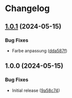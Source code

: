 # Changelog

## [1.0.1](https://github.com/iFadi/luh-exam-skin/compare/v1.0.0...v1.0.1) (2024-05-15)


### Bug Fixes

* Farbe anpassung ([dda587f](https://github.com/iFadi/luh-exam-skin/commit/dda587ff97cbd9f8fc60d39f7a35cb6a97af09f3))

## 1.0.0 (2024-05-15)


### Bug Fixes

* Initial release ([9a58c74](https://github.com/iFadi/luh-exam-skin/commit/9a58c74c49ca173c57fed781117a54443967277d))
